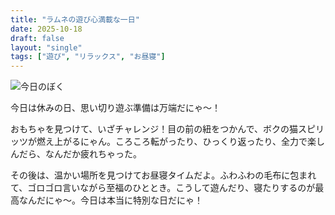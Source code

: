 ```yaml
---
title: "ラムネの遊び心満載な一日"
date: 2025-10-18
draft: false
layout: "single"
tags: ["遊び", "リラックス", "お昼寝"]
---
```


![今日のぼく](/images/cat-2025-10-18T10-09-35.jpg)

今日は休みの日、思い切り遊ぶ準備は万端だにゃ〜！

おもちゃを見つけて、いざチャレンジ！目の前の紐をつかんで、ボクの猫スピリッツが燃え上がるにゃん。ころころ転がったり、ひっくり返ったり、全力で楽しんだら、なんだか疲れちゃった。

その後は、温かい場所を見つけてお昼寝タイムだよ。ふわふわの毛布に包まれて、ゴロゴロ言いながら至福のひととき。こうして遊んだり、寝たりするのが最高なんだにゃ〜。今日は本当に特別な日だにゃ！